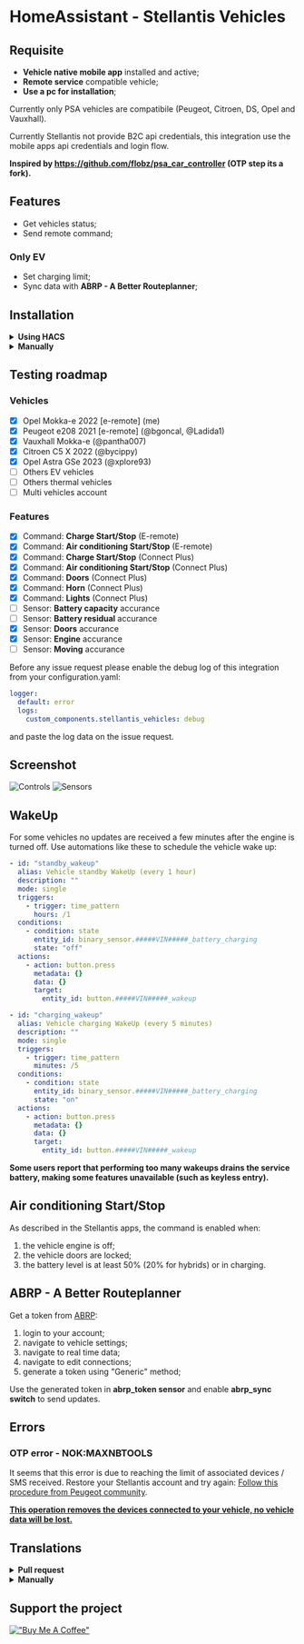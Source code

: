 # HomeAssistant - Stellantis Vehicles
## Requisite
- **Vehicle native mobile app** installed and active;
- **Remote service** compatible vehicle;
- **Use a pc for installation**;

Currently only PSA vehicles are compatibile (Peugeot, Citroen, DS, Opel and Vauxhall).

Currently Stellantis not provide B2C api credentials, this integration use the mobile apps api credentials and login flow.

**Inspired by https://github.com/flobz/psa_car_controller (OTP step its a fork).**

## Features
- Get vehicles status;
- Send remote command;
### Only EV
- Set charging limit;
- Sync data with **ABRP - A Better Routeplanner**;

## Installation
<details><summary><b>Using HACS</b></summary>

1. Go to [HACS](https://hacs.xyz/) section;
2. From the 3 dots menu (top right) click on **Add custom repository**;
3. Add as **Integration** this url https://github.com/andreadegiovine/homeassistant-stellantis-vehicles;
4. Search and install **Stellantis Vehicles** from the HACS integration list;
5. Add this integration from the **Home Assistant** integrations.

</details>
<details><summary><b>Manually</b></summary>

1. Download this repository;
2. Copy the directory **custom_components/stellantis_vehicles** on your Home Assistant **config/custom_components/stellantis_vehicles**;
3. Restart HomeAssistant;
4. Add this integration from the **Home Assistant** integrations.

</details>

## Testing roadmap
### Vehicles
- [x] Opel Mokka-e 2022 [e-remote] (me)
- [x] Peugeot e208 2021 [e-remote] (@bgoncal, @Ladida1)
- [x] Vauxhall Mokka-e (@pantha007)
- [x] Citroen C5 X 2022 (@bycippy)
- [x] Opel Astra GSe 2023 (@xplore93)
- [ ] Others EV vehicles
- [ ] Others thermal vehicles
- [ ] Multi vehicles account
### Features
- [x] Command: **Charge Start/Stop** (E-remote)
- [x] Command: **Air conditioning Start/Stop** (E-remote)
- [x] Command: **Charge Start/Stop** (Connect Plus)
- [x] Command: **Air conditioning Start/Stop** (Connect Plus)
- [x] Command: **Doors** (Connect Plus)
- [x] Command: **Horn** (Connect Plus)
- [x] Command: **Lights** (Connect Plus)
- [ ] Sensor: **Battery capacity** accurance
- [ ] Sensor: **Battery residual** accurance
- [x] Sensor: **Doors** accurance
- [x] Sensor: **Engine** accurance
- [ ] Sensor: **Moving** accurance

Before any issue request please enable the debug log of this integration from your configuration.yaml:

```yaml
logger:
  default: error
  logs:
    custom_components.stellantis_vehicles: debug
```

and paste the log data on the issue request.

## Screenshot
![Controls](./images/controls.png)
![Sensors](./images/sensors.png)

## WakeUp
For some vehicles no updates are received a few minutes after the engine is turned off. Use automations like these to schedule the vehicle wake up:

```yaml
- id: "standby_wakeup"
  alias: Vehicle standby WakeUp (every 1 hour)
  description: ""
  mode: single
  triggers:
    - trigger: time_pattern
      hours: /1
  conditions:
    - condition: state
      entity_id: binary_sensor.#####VIN#####_battery_charging
      state: "off"
  actions:
    - action: button.press
      metadata: {}
      data: {}
      target:
        entity_id: button.#####VIN#####_wakeup
```

```yaml
- id: "charging_wakeup"
  alias: Vehicle charging WakeUp (every 5 minutes)
  description: ""
  mode: single
  triggers:
    - trigger: time_pattern
      minutes: /5
  conditions:
    - condition: state
      entity_id: binary_sensor.#####VIN#####_battery_charging
      state: "on"
  actions:
    - action: button.press
      metadata: {}
      data: {}
      target:
        entity_id: button.#####VIN#####_wakeup
```

**Some users report that performing too many wakeups drains the service battery, making some features unavailable (such as keyless entry).**

## Air conditioning Start/Stop
As described in the Stellantis apps, the command is enabled when:
1. the vehicle engine is off;
2. the vehicle doors are locked;
3. the battery level is at least 50% (20% for hybrids) or in charging.

## ABRP - A Better Routeplanner
Get a token from [ABRP](https://abetterrouteplanner.com/):
1. login to your account;
2. navigate to vehicle settings;
3. navigate to real time data;
4. navigate to edit connections;
5. generate a token using "Generic" method;

Use the generated token in **abrp_token sensor** and enable **abrp_sync switch** to send updates.

## Errors
### OTP error - NOK:MAXNBTOOLS
It seems that this error is due to reaching the limit of associated devices / SMS received. Restore your Stellantis account and try again:
[Follow this procedure from Peugeot community](https://peugeot.my-customerportal.com/peugeot/s/article/AP-I-have-problems-with-the-pin-safety-code-or-I-want-to-change-it-What-can-I-do?language=en_GB).

**<u>This operation removes the devices connected to your vehicle, no vehicle data will be lost.</u>**

## Translations
<details><summary><b>Pull request</b></summary>

Fork this repo and create/update your language file under `custom_components/stellantis_vehicles/translations/` starting from `en.json`.
</details>
<details><summary><b>Manually</b></summary>

Copy the content of file `custom_components/stellantis_vehicles/translations/en.json` to a new file, edit all labels ("key": **"Label"**) and open a issue request including the new/updated json language file.
</details>

## Support the project
[!["Buy Me A Coffee"](https://www.buymeacoffee.com/assets/img/custom_images/orange_img.png)](https://www.buymeacoffee.com/andreatito)
